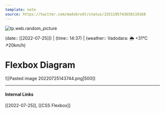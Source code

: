 ```yaml
---
template: note
source: https://twitter.com/madsbrodt/status/1551195743658119168
---
```

![tp.web.random_picture](https://images.unsplash.com/photo-1473448912268-2022ce9509d8?crop=entropy&cs=tinysrgb&fit=crop&fm=jpg&h=300&ixid=MnwxfDB8MXxyYW5kb218MHx8dHJlZSxsYW5kc2NhcGUsd2F0ZXIsbW91bnRhaW58fHx8fHwxNjU4NzQwMDMw&ixlib=rb-1.2.1&q=80&utm_campaign=api-credit&utm_medium=referral&utm_source=unsplash_source&w=900)

(date:: [[2022-07-25]]) | (time:: 14:37) | (weather:: Vadodara: 🌦   +31°C ↗20km/h)

# Flexbox Diagram

![[Pasted image 20220725143744.png|500]]

---
#### Internal Links
[[2022-07-25]], [[CSS Flexbox]]